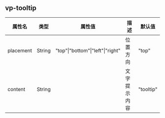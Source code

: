   ## vp-tooltip

| 属性名    | 类型   | 属性值                           | 描述         | 默认值    |
| --------- | ------ | -------------------------------- | ------------ | --------- |
| placement | String | "top"\|"bottom"\|"left"\|"right" | 位置方向     | "top"     |
| content   | String |                                  | 文字提示内容 | "tooltip" |
